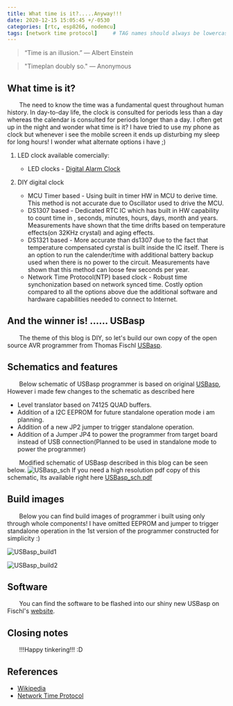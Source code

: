 ```yaml
---
title: What time is it?.....Anyway!!!
date: 2020-12-15 15:05:45 +/-0530
categories: [rtc, esp8266, nodemcu]
tags: [network time protocol]     # TAG names should always be lowercase
---
```


>“Time is an illusion.”
― Albert Einstein 

>"Timeplan doubly so."
― Anonymous

## What time is it?
&nbsp;&nbsp;&nbsp;&nbsp;&nbsp;&nbsp; The need to know the time was a fundamental quest throughout human history. In day-to-day life, the clock is consulted for periods less than a day whereas the calendar is consulted for periods longer than a day. I often get up in the night and wonder what time is it? I have tried to use my phone as clock but whenever i see the mobile screen it ends up disturbing my sleep for long hours! I wonder what alternate options i have ;)

1. LED clock available comercially:
   - LED clocks  - [Digital Alarm Clock](https://www.amazon.com/Electronic-Settings-Humidity-Temperature-Electric/dp/B07RKTVQDR/ref=sr_1_3?dchild=1&keywords=led+clock&qid=1608107186&sr=8-3)

2. DIY digital clock 
   - MCU Timer based - Using built in timer HW in MCU to derive time. This method is not accurate due to Oscillator used to drive the MCU.
   - DS1307 based - Dedicated RTC IC which has built in HW capability to count time in , seconds, minutes, hours, days, month and years. Measurements have shown that the time drifts based on temperature effects(on 32KHz crystal) and aging effects. 
   - DS1321 based - More accurate than ds1307 due to the fact that temperature compensated cyrstal is built inside the IC itself. There is an option to run the calender/time with additional battery backup used when there is no power to the circuit. Measurements have shown that this method can loose few seconds per year.
   - Network Time Protocol(NTP) based clock - Robust time synchonization based on network synced time. Costly option compared to all the options above due the additional software and hardware capabilities needed to connect to Internet.

## And the winner is! ...... USBasp
&nbsp;&nbsp;&nbsp;&nbsp;&nbsp;&nbsp; The theme of this blog is DIY, so let's build our own copy of the open source AVR programmer from Thomas Fischl [USBasp](https://www.fischl.de/usbasp/).

## Schematics and features
&nbsp;&nbsp;&nbsp;&nbsp;&nbsp;&nbsp; Below schematic of USBasp programmer is based on original [USBasp](https://www.fischl.de/usbasp/), However i made few changes to the schematic as described here
   - Level translator based on 74125 QUAD buffers.
   - Addition of a I2C EEPROM for future standalone operation mode i am planning.
   - Addition of a new JP2 jumper to trigger standalone operation.
   - Addition of a Jumper JP4 to power the programmer from target board instead of USB connection(Planned to be used in standalone mode to power the programmer)


&nbsp;&nbsp;&nbsp;&nbsp;&nbsp;&nbsp; Modified schematic of USBasp described in this blog can be seen below.
![USBasp_sch](https://user-images.githubusercontent.com/75629402/102087480-ead71200-3e19-11eb-8884-068c5b7db494.png)
If you need a high resolution pdf copy of this schematic, Its available right here [USBasp_sch.pdf](https://github.com/Maven-Labs-In/blog/files/5689978/USBasp_sch.pdf)

## Build images
&nbsp;&nbsp;&nbsp;&nbsp;&nbsp;&nbsp; Below you can find build images of programmer i built using only through whole components! I have omitted EEPROM and jumper to trigger standalone operation in the 1st version of the programmer constructed for simplicity :)

![USBasp_build1](https://user-images.githubusercontent.com/75629402/102102554-3eeaf200-3e2c-11eb-894c-504e75b3274a.png)

![USBasp_build2](https://user-images.githubusercontent.com/75629402/102102602-4d390e00-3e2c-11eb-8b53-cb151460a55f.png)

## Software
&nbsp;&nbsp;&nbsp;&nbsp;&nbsp;&nbsp; You can find the software to be flashed into our shiny new USBasp on Fischl's [website](https://www.fischl.de/usbasp/usbasp.2011-05-28.tar.gz).

## Closing notes
&nbsp;&nbsp;&nbsp;&nbsp;&nbsp;&nbsp; !!!Happy tinkering!!! :D

## References
- [Wikipedia](https://en.wikipedia.org/wiki/Time#Measurement)
- [Network Time Protocol](http://support.ntp.org/bin/view/Main/WebHome)